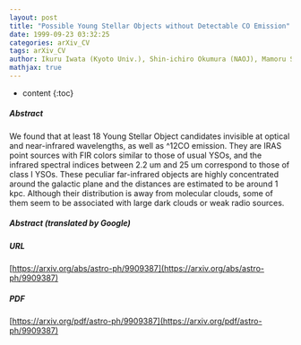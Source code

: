 ```yaml
---
layout: post
title: "Possible Young Stellar Objects without Detectable CO Emission"
date: 1999-09-23 03:32:25
categories: arXiv_CV
tags: arXiv_CV
author: Ikuru Iwata (Kyoto Univ.), Shin-ichiro Okumura (NAOJ), Mamoru Saito (Kyoto Univ.)
mathjax: true
---
```


* content
{:toc}

##### Abstract
We found that at least 18 Young Stellar Object candidates invisible at optical and near-infrared wavelengths, as well as ^12CO emission. They are IRAS point sources with FIR colors similar to those of usual YSOs, and the infrared spectral indices between 2.2 um and 25 um correspond to those of class I YSOs. These peculiar far-infrared objects are highly concentrated around the galactic plane and the distances are estimated to be around 1 kpc. Although their distribution is away from molecular clouds, some of them seem to be associated with large dark clouds or weak radio sources.

##### Abstract (translated by Google)


##### URL
[https://arxiv.org/abs/astro-ph/9909387](https://arxiv.org/abs/astro-ph/9909387)

##### PDF
[https://arxiv.org/pdf/astro-ph/9909387](https://arxiv.org/pdf/astro-ph/9909387)

